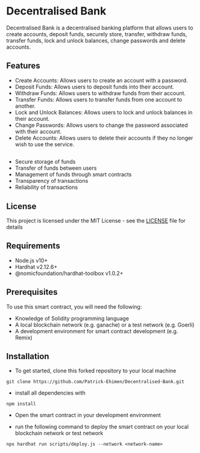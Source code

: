 # Decentralised Bank

Decentralised Bank is a decentralised banking platform that allows users to create accounts, deposit funds, securely store, transfer, withdraw funds, transfer funds, lock and unlock balances, change passwords and delete accounts.

## Features

- Create Accounts: Allows users to create an account with a password.
- Deposit Funds: Allows users to deposit funds into their account.
- Withdraw Funds: Allows users to withdraw funds from their account.
- Transfer Funds: Allows users to transfer funds from one account to another.
- Lock and Unlock Balances: Allows users to lock and unlock balances in their account.
- Change Passwords: Allows users to change the password associated with their account.
- Delete Accounts: Allows users to delete their accounts if they no longer wish to use the service.

##

- Secure storage of funds
- Transfer of funds between users
- Management of funds through smart contracts
- Transparency of transactions
- Reliability of transactions

## License

This project is licensed under the MIT License - see the [LICENSE](LICENSE) file for details

## Requirements

- Node.js v10+
- Hardhat v2.12.6+
- @nomicfoundation/hardhat-toolbox v1.0.2+

## Prerequisites

To use this smart contract, you will need the following:

- Knowledge of Solidity programming language
- A local blockchain network (e.g. ganache) or a test network (e.g. Goerli)
- A development environment for smart contract development (e.g. Remix)

## Installation

- To get started, clone this forked repository to your local machine

```
git clone https://github.com/Patrick-Ehimen/Decentralised-Bank.git
```

- install all dependencies with

```
npm install
```

- Open the smart contract in your development environment

- run the following command to deploy the smart contract on your local blockchain network or test network

```
npx hardhat run scripts/deploy.js --network <network-name>
```
